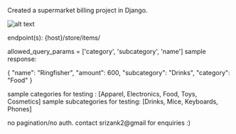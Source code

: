 Created a supermarket billing project in Django.

![alt text](https://i.pinimg.com/474x/56/75/55/56755529a764cf043208342548438ae9.jpg)

endpoint(s):
{host}/store/items/

allowed_query_params = ['category', 'subcategory', 'name']
sample response:

{
    "name": "Ringfisher",
    "amount": 600,
    "subcategory": "Drinks",
    "category": "Food"
}

sample categories for testing : [Apparel, Electronics, Food, Toys, Cosmetics]
sample subcategories for testing: [Drinks, Mice, Keyboards, Phones]

no pagination/no auth.
contact srizank2@gmail for enquiries :)
